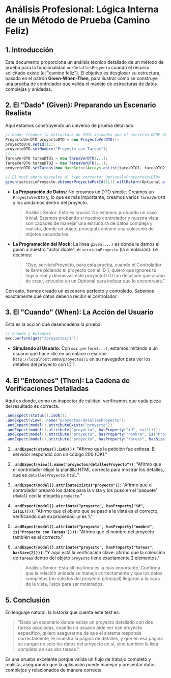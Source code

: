 # **Análisis Profesional: Lógica Interna de un Método de Prueba (Camino Feliz)**

## **1. Introducción**

Este documento proporciona un análisis técnico detallado de un método de prueba para la funcionalidad `verDetallesProyecto` cuando el recurso solicitado existe (el "camino feliz"). El objetivo es desglosar su estructura, basada en el patrón **Given-When-Then**, para ilustrar cómo se construye una prueba de controlador que valida el manejo de estructuras de datos complejas y anidadas.

## **2. El "Dado" (Given): Preparando un Escenario Realista**

Aquí estamos construyendo un universo de prueba detallado.

```java
// Dado: Creamos la estructura de DTOs anidados que el servicio DEBE devolver
ProyectoVerDTO proyectoDTO = new ProyectoVerDTO();
proyectoDTO.setId(1L);
proyectoDTO.setNombre("Proyecto con Tareas");
//...
TareaVerDTO tareaDTO1 = new TareaVerDTO(...);
TareaVerDTO tareaDTO2 = new TareaVerDTO(...);
proyectoDTO.setTareas(new HashSet<>(Arrays.asList(tareaDTO1, tareaDTO2)));

// El mock ahora devuelve el tipo correcto: Optional<ProyectoVerDTO>
given(servicioProyecto.obtenerProyectoPorId(1L)).willReturn(Optional.of(proyectoDTO));

```

- **La Preparación de Datos:** No creamos un DTO simple. Creamos un `ProyectoVerDTO` y, lo que es más importante, creamos varios `TareaVerDTO` y los anidamos dentro del proyecto.

  > Análisis Senior: Esto es crucial. No estamos probando un caso trivial. Estamos probando si nuestro controlador y nuestra vista son capaces de manejar una estructura de datos compleja y realista, donde un objeto principal contiene una colección de objetos secundarios.
>
- **La Programación del Mock:** La línea `given(...)` es donde le damos el guion a nuestro "actor doble", el `servicioProyecto` (la simulación). Le decimos:

  > "Oye, servicioProyecto, para esta prueba, cuando el Controlador te llame pidiendo el proyecto con el ID 1, quiero que ignores tu lógica real y devuelvas este proyectoDTO tan detallado que acabo de crear, envuelto en un Optional para indicar que lo encontraste."
>

Con esto, hemos creado un escenario perfecto y controlado. Sabemos exactamente qué datos debería recibir el controlador.

## **3. El "Cuando" (When): La Acción del Usuario**

Esta es la acción que desencadena la prueba.

```java
// Cuando y Entonces
mvc.perform(get("/proyectos/1"))

```

- **Simulando al Usuario:** Con `mvc.perform(...)`, estamos imitando a un usuario que hace clic en un enlace o escribe `http://localhost:8080/proyectos/1` en su navegador para ver los detalles del proyecto con ID 1.

## **4. El "Entonces" (Then): La Cadena de Verificaciones Detalladas**

Aquí es donde, como un inspector de calidad, verificamos que cada pieza del resultado es correcta.

```java
.andExpect(status().isOk())
.andExpect(view().name("proyectos/detallesProyecto"))
.andExpect(model().attributeExists("proyecto"))
.andExpect(model().attribute("proyecto", hasProperty("id", is(1L))))
.andExpect(model().attribute("proyecto", hasProperty("nombre", is("Proyecto con Tareas"))))
.andExpect(model().attribute("proyecto", hasProperty("tareas", hasSize(2))));

```

1. **`.andExpect(status().isOk())`**: "Afirmo que la petición fue exitosa. El servidor respondió con un código 200 (OK)."
2. **`.andExpect(view().name("proyectos/detallesProyecto"))`**: "Afirmo que el controlador eligió la plantilla HTML correcta para mostrar los detalles, que es `detallesProyecto.html`."
3. **`.andExpect(model().attributeExists("proyecto"))`**: "Afirmo que el controlador preparó los datos para la vista y los puso en el 'paquete' (`Model`) con la etiqueta `proyecto`."
4. **`.andExpect(model().attribute("proyecto", hasProperty("id", is(1L))))`**: "Afirmo que el objeto que se pasó a la vista es el correcto, verificando que su propiedad `id` es 1."
5. **`.andExpect(model().attribute("proyecto", hasProperty("nombre", is("Proyecto con Tareas"))))`**: "Afirmo que el nombre del proyecto también es el correcto."
6. **`.andExpect(model().attribute("proyecto", hasProperty("tareas", hasSize(2))))`**: "Y aquí está la verificación clave: afirmo que la colección de `tareas` dentro del objeto `proyecto` tiene exactamente 2 elementos."

   > Análisis Senior: Esta última línea es la más importante. Confirma que la relación anidada se manejó correctamente y que los datos completos (no solo los del proyecto principal) llegaron a la capa de la vista, listos para ser mostrados.
>

## **5. Conclusión**

En lenguaje natural, la historia que cuenta este test es:

> "Dado un escenario donde existe un proyecto detallado con dos tareas asociadas, cuando un usuario pide ver ese proyecto específico, quiero asegurarme de que el sistema responde correctamente, le muestra la página de detalles, y que en esa página se cargan no solo los datos del proyecto en sí, sino también la lista completa de sus dos tareas."
>

Es una prueba excelente porque valida un flujo de trabajo completo y realista, asegurando que la aplicación puede manejar y presentar datos complejos y relacionados de manera correcta.